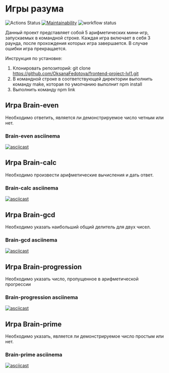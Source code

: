 # Игры разума

![Actions Status](https://github.com/OksanaFedotova/frontend-project-lvl1/workflows/hexlet-check/badge.svg)
[![Maintainability](https://api.codeclimate.com/v1/badges/a99a88d28ad37a79dbf6/maintainability)](https://codeclimate.com/github/codeclimate/codeclimate/maintainability)
![workflow status](https://github.com/OksanaFedotova/frontend-project-lvl1/workflows/linter/badge.svg)

Данный проект представляет собой 5 арифметических мини-игр, запускаемых в командной строке. Каждая игра включает в себя 3 раунда, после прохождения которых игра завершается. В случае ошибки игра прекращается. 

Инструкция по установке: 

1. Клонировать репозиторий: git clone https://github.com/OksanaFedotova/frontend-project-lvl1.git
2. В командной строке в соответствующей директории выполнить команду make, которая по умолчанию выполнит npm install
3. Выполнить команду npm link


## Игра Brain-even

Необходимо ответить, является ли демонстрируемое число четным или нет. 

### Brain-even asciinema
[![asciicast](https://asciinema.org/a/yP7auTL8WmSS66UvpQ1byFEo4.svg)](https://asciinema.org/a/yP7auTL8WmSS66UvpQ1byFEo4)

## Игра Brain-calc 

Необходимо произвести арифметические вычисления и дать ответ.

### Brain-calc asciinema
[![asciicast](https://asciinema.org/a/sKYejna7JhFbR1KMArlPhf7Xy.svg)](https://asciinema.org/a/sKYejna7JhFbR1KMArlPhf7Xy)

## Игра Brain-gcd

Необходимо указать наибольший общий делитель для двух чисел.

### Brain-gcd asciinema
[![asciicast](https://asciinema.org/a/bUIdVB3wavUGcnNQj76fI1WSS.svg)](https://asciinema.org/a/bUIdVB3wavUGcnNQj76fI1WSS)

## Игра Brain-progression

Необходимо указать число, пропущенное в арифметической прогрессии

### Brain-progression asciinema
[![asciicast](https://asciinema.org/a/IJVdGIOZ4LW1iFC1t4QXAMwyX.svg)](https://asciinema.org/a/IJVdGIOZ4LW1iFC1t4QXAMwyX)

## Игра Brain-prime

Необходимо указать, является ли демонстрируемое число простым или нет. 

### Brain-prime asciinema
[![asciicast](https://asciinema.org/a/W9pSRWa04U9dfyAFaQia0hLoN.svg)](https://asciinema.org/a/W9pSRWa04U9dfyAFaQia0hLoN)
